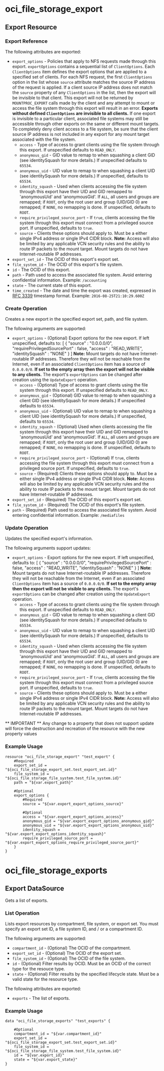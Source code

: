 # oci_file_storage_export

## Export Resource

### Export Reference

The following attributes are exported:

* `export_options` - Policies that apply to NFS requests made through this export. `exportOptions` contains a sequential list of `ClientOptions`. Each `ClientOptions` item defines the export options that are applied to a specified set of clients.  For each NFS request, the first `ClientOptions` option in the list whose `source` attribute matches the source IP address of the request is applied.  If a client source IP address does not match the `source` property of any `ClientOptions` in the list, then the export will be invisible to that client. This export will not be returned by `MOUNTPROC_EXPORT` calls made by the client and any attempt to mount or access the file system through this export will result in an error.  **Exports without defined `ClientOptions` are invisible to all clients.**  If one export is invisible to a particular client, associated file systems may still be accessible through other exports on the same or different mount targets. To completely deny client access to a file system, be sure that the client source IP address is not included in any export for any mount target associated with the file system. 
	* `access` - Type of access to grant clients using the file system through this export. If unspecified defaults to `READ_ONLY`. 
	* `anonymous_gid` - GID value to remap to when squashing a client GID (see identitySquash for more details.) If unspecified defaults to `65534`. 
	* `anonymous_uid` - UID value to remap to when squashing a client UID (see identitySquash for more details.) If unspecified, defaults to `65534`. 
	* `identity_squash` - Used when clients accessing the file system through this export have their UID and GID remapped to 'anonymousUid' and 'anonymousGid'. If `ALL`, all users and groups are remapped; if `ROOT`, only the root user and group (UID/GID 0) are remapped; if `NONE`, no remapping is done. If unspecified, defaults to `ROOT`. 
	* `require_privileged_source_port` - If `true`, clients accessing the file system through this export must connect from a privileged source port. If unspecified, defaults to `true`. 
	* `source` - Clients these options should apply to. Must be a either single IPv4 address or single IPv4 CIDR block.  **Note:** Access will also be limited by any applicable VCN security rules and the ability to route IP packets to the mount target. Mount targets do not have Internet-routable IP addresses. 
* `export_set_id` - The OCID of this export's export set.
* `file_system_id` - The OCID of this export's file system.
* `id` - The OCID of this export.
* `path` - Path used to access the associated file system.  Avoid entering confidential information.  Example: `/accounting` 
* `state` - The current state of this export.
* `time_created` - The date and time the export was created, expressed in [RFC 3339](https://tools.ietf.org/rfc/rfc3339) timestamp format.  Example: `2016-08-25T21:10:29.600Z` 



### Create Operation
Creates a new export in the specified export set, path, and
file system.


The following arguments are supported:

* `export_options` - (Optional) Export options for the new export. If left unspecified, defaults to:         [          {             "source" : "0.0.0.0/0",             "requirePrivilegedSourcePort" : false,             "access" : "READ_WRITE",             "identitySquash" : "NONE"           }        ]    **Note:** Mount targets do not have Internet-routable IP   addresses.  Therefore they will not be reachable from the   Internet, even if an associated `ClientOptions` item has   a source of `0.0.0.0/0`.    **If set to the empty array then the export will not be   visible to any clients.**    The export's `exportOptions` can be changed after creation   using the `UpdateExport` operation. 
	* `access` - (Optional) Type of access to grant clients using the file system through this export. If unspecified defaults to `READ_ONLY`. 
	* `anonymous_gid` - (Optional) GID value to remap to when squashing a client GID (see identitySquash for more details.) If unspecified defaults to `65534`. 
	* `anonymous_uid` - (Optional) UID value to remap to when squashing a client UID (see identitySquash for more details.) If unspecified, defaults to `65534`. 
	* `identity_squash` - (Optional) Used when clients accessing the file system through this export have their UID and GID remapped to 'anonymousUid' and 'anonymousGid'. If `ALL`, all users and groups are remapped; if `ROOT`, only the root user and group (UID/GID 0) are remapped; if `NONE`, no remapping is done. If unspecified, defaults to `ROOT`. 
	* `require_privileged_source_port` - (Optional) If `true`, clients accessing the file system through this export must connect from a privileged source port. If unspecified, defaults to `true`. 
	* `source` - (Required) Clients these options should apply to. Must be a either single IPv4 address or single IPv4 CIDR block.  **Note:** Access will also be limited by any applicable VCN security rules and the ability to route IP packets to the mount target. Mount targets do not have Internet-routable IP addresses. 
* `export_set_id` - (Required) The OCID of this export's export set.
* `file_system_id` - (Required) The OCID of this export's file system.
* `path` - (Required) Path used to access the associated file system.  Avoid entering confidential information.  Example: `/mediafiles` 


### Update Operation
Updates the specified export's information.

The following arguments support updates:
* `export_options` - Export options for the new export. If left unspecified, defaults to:         [          {             "source" : "0.0.0.0/0",             "requirePrivilegedSourcePort" : false,             "access" : "READ_WRITE",             "identitySquash" : "NONE"           }        ]    **Note:** Mount targets do not have Internet-routable IP   addresses.  Therefore they will not be reachable from the   Internet, even if an associated `ClientOptions` item has   a source of `0.0.0.0/0`.    **If set to the empty array then the export will not be   visible to any clients.**    The export's `exportOptions` can be changed after creation   using the `UpdateExport` operation. 
	* `access` - Type of access to grant clients using the file system through this export. If unspecified defaults to `READ_ONLY`. 
	* `anonymous_gid` - GID value to remap to when squashing a client GID (see identitySquash for more details.) If unspecified defaults to `65534`. 
	* `anonymous_uid` - UID value to remap to when squashing a client UID (see identitySquash for more details.) If unspecified, defaults to `65534`. 
	* `identity_squash` - Used when clients accessing the file system through this export have their UID and GID remapped to 'anonymousUid' and 'anonymousGid'. If `ALL`, all users and groups are remapped; if `ROOT`, only the root user and group (UID/GID 0) are remapped; if `NONE`, no remapping is done. If unspecified, defaults to `ROOT`. 
	* `require_privileged_source_port` - If `true`, clients accessing the file system through this export must connect from a privileged source port. If unspecified, defaults to `true`. 
	* `source` - Clients these options should apply to. Must be a either single IPv4 address or single IPv4 CIDR block.  **Note:** Access will also be limited by any applicable VCN security rules and the ability to route IP packets to the mount target. Mount targets do not have Internet-routable IP addresses. 


** IMPORTANT **
Any change to a property that does not support update will force the destruction and recreation of the resource with the new property values

### Example Usage

```hcl
resource "oci_file_storage_export" "test_export" {
	#Required
	export_set_id = "${oci_file_storage_export_set.test_export_set.id}"
	file_system_id = "${oci_file_storage_file_system.test_file_system.id}"
	path = "${var.export_path}"

	#Optional
	export_options {
		#Required
		source = "${var.export_export_options_source}"

		#Optional
		access = "${var.export_export_options_access}"
		anonymous_gid = "${var.export_export_options_anonymous_gid}"
		anonymous_uid = "${var.export_export_options_anonymous_uid}"
		identity_squash = "${var.export_export_options_identity_squash}"
		require_privileged_source_port = "${var.export_export_options_require_privileged_source_port}"
	}
}
```

# oci_file_storage_exports

## Export DataSource

Gets a list of exports.

### List Operation
Lists export resources by compartment, file system, or export
set. You must specify an export set ID, a file system ID, and
/ or a compartment ID.

The following arguments are supported:

* `compartment_id` - (Optional) The OCID of the compartment.
* `export_set_id` - (Optional) The OCID of the export set.
* `file_system_id` - (Optional) The OCID of the file system.
* `id` - (Optional) Filter results by OCID. Must be an OCID of the correct type for the resouce type. 
* `state` - (Optional) Filter results by the specified lifecycle state. Must be a valid state for the resource type. 


The following attributes are exported:

* `exports` - The list of exports.

### Example Usage

```hcl
data "oci_file_storage_exports" "test_exports" {

	#Optional
	compartment_id = "${var.compartment_id}"
	export_set_id = "${oci_file_storage_export_set.test_export_set.id}"
	file_system_id = "${oci_file_storage_file_system.test_file_system.id}"
	id = "${var.export_id}"
	state = "${var.export_state}"
}
```
